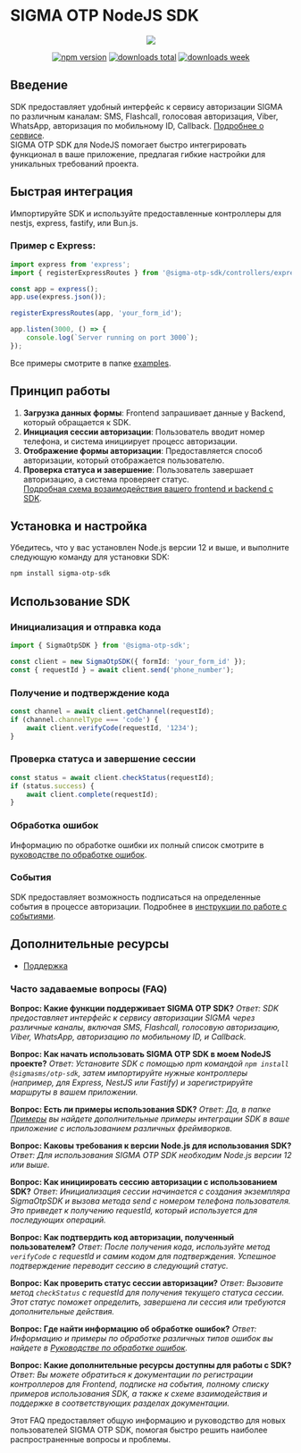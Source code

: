 # SIGMA OTP NodeJS SDK

<p align="center">
  <img src="https://sigmasms.ru/wp-content/uploads/2023/01/logo.svg">
</p>
<p align="center">
  <a href="https://www.npmjs.com/package/sigma-otp-sdk"><img src="https://img.shields.io/npm/v/sigma-otp-sdk.svg" alt="npm version" /></a>
  <a href="https://www.npmjs.com/package/sigma-otp-sdk"><img src="https://img.shields.io/npm/dt/sigma-otp-sdk.svg" alt="downloads total" /></a>
  <a href="https://www.npmjs.com/package/sigma-otp-sdk"><img src="https://img.shields.io/npm/dw/sigma-otp-sdk.svg" alt="downloads week" /></a>
</p>

## Введение
SDK предоставляет удобный интерфейс к сервису авторизации SIGMA по различным каналам: SMS, Flashcall, голосовая авторизация, Viber, WhatsApp, авторизация по мобильному ID, Callback. [Подробнее о сервисе](https://sigmasms.ru/servis-avtorizatsij/). \
SIGMA OTP SDK для NodeJS помогает быстро интегрировать функционал в ваше приложение, предлагая гибкие настройки для уникальных требований проекта.

## Быстрая интеграция
Импортируйте SDK и используйте предоставленные контроллеры для nestjs, express, fastify, или Bun.js.

### Пример с Express:

```javascript
import express from 'express';
import { registerExpressRoutes } from '@sigma-otp-sdk/controllers/express.controller';

const app = express();
app.use(express.json());

registerExpressRoutes(app, 'your_form_id');

app.listen(3000, () => {
    console.log(`Server running on port 3000`);
});

```
Все примеры смотрите в папке [examples](./src/examples/README.md).

## Принцип работы
1. **Загрузка данных формы**: Frontend запрашивает данные у Backend, который обращается к SDK.
2. **Инициация сессии авторизации**: Пользователь вводит номер телефона, и система инициирует процесс авторизации.
3. **Отображение формы авторизации**: Предоставляется способ авторизации, который отображается пользователю.
4. **Проверка статуса и завершение**: Пользователь завершает авторизацию, а система проверяет статус.\
[Подробная схема возаимодействия вашего frontend и backend с SDK](./schema.md).

## Установка и настройка
Убедитесь, что у вас установлен Node.js версии 12 и выше, и выполните следующую команду для установки SDK:
```bash
npm install sigma-otp-sdk
```

## Использование SDK

### Инициализация и отправка кода
```typescript
import { SigmaOtpSDK } from '@sigma-otp-sdk';

const client = new SigmaOtpSDK({ formId: 'your_form_id' });
const { requestId } = await client.send('phone_number');
```

### Получение и подтверждение кода
```typescript
const channel = await client.getChannel(requestId);
if (channel.channelType === 'code') {
    await client.verifyCode(requestId, '1234');
}
```

### Проверка статуса и завершение сессии
```typescript
const status = await client.checkStatus(requestId);
if (status.success) {
    await client.complete(requestId);
}
```

### Обработка ошибок
Информацию по обработке ошибки их полный список смотрите в [руководстве по обработке ошибок](./error-handling.md).

### События
SDK предоставляет возможность подписаться на определенные события в процессе авторизации. Подробнее в [инструкции по работе с событиями](./events.md).

## Дополнительные ресурсы
- [Поддержка](mailto:user@example.com)


### Часто задаваемые вопросы (FAQ)

**Вопрос: Какие функции поддерживает SIGMA OTP SDK?**
*Ответ: SDK предоставляет интерфейс к сервису авторизации SIGMA через различные каналы, включая SMS, Flashcall, голосовую авторизацию, Viber, WhatsApp, авторизацию по мобильному ID, и Callback.*

**Вопрос: Как начать использовать SIGMA OTP SDK в моем NodeJS проекте?**
*Ответ: Установите SDK с помощью npm командой `npm install @sigmasms/otp-sdk`, затем импортируйте нужные контроллеры (например, для Express, NestJS или Fastify) и зарегистрируйте маршруты в вашем приложении.*

**Вопрос: Есть ли примеры использования SDK?**
*Ответ: Да, в папке [Примеры](./src) вы найдете дополнительные примеры интеграции SDK в ваше приложение с использованием различных фреймворков.*

**Вопрос: Каковы требования к версии Node.js для использования SDK?**
*Ответ: Для использования SIGMA OTP SDK необходим Node.js версии 12 или выше.*

**Вопрос: Как инициировать сессию авторизации с использованием SDK?**
*Ответ: Инициализация сессии начинается с создания экземпляра SigmaOtpSDK и вызова метода send с номером телефона пользователя. Это приведет к получению requestId, который используется для последующих операций.*

**Вопрос: Как подтвердить код авторизации, полученный пользователем?**
*Ответ: После получения кода, используйте метод `verifyCode` с requestId и самим кодом для подтверждения. Успешное подтверждение переводит сессию в следующий статус.*

**Вопрос: Как проверить статус сессии авторизации?**
*Ответ: Вызовите метод `checkStatus` с requestId для получения текущего статуса сессии. Этот статус поможет определить, завершена ли сессия или требуются дополнительные действия.*

**Вопрос: Где найти информацию об обработке ошибок?**
*Ответ: Информацию и примеры по обработке различных типов ошибок вы найдете в [Руководстве по обработке ошибок](./src/error_handling.md).*

**Вопрос: Какие дополнительные ресурсы доступны для работы с SDK?**
*Ответ: Вы можете обратиться к документации по регистрации контроллеров для Frontend, подписке на события, полному списку примеров использования SDK, а также к схеме взаимодействия и поддержке в соответствующих разделах документации.*

Этот FAQ предоставляет общую информацию и руководство для новых пользователей SIGMA OTP SDK, помогая быстро решить наиболее распространенные вопросы и проблемы.